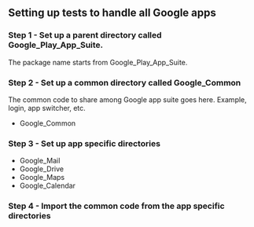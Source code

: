 
## Setting up tests to handle all Google apps

### Step 1 - Set up a parent directory called Google_Play_App_Suite.  
The package name starts from Google_Play_App_Suite. 

### Step 2 - Set up a common directory called Google_Common
The common code to share among Google app suite goes here.  Example, login, app switcher, etc.  
- Google_Common
### Step 3 - Set up app specific directories
- Google_Mail
- Google_Drive
- Google_Maps
- Google_Calendar

### Step 4 - Import the common code from the app specific directories






